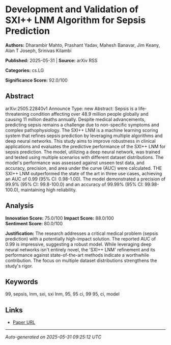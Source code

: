 # Development and Validation of SXI++ LNM Algorithm for Sepsis Prediction

**Authors:** Dharambir Mahto, Prashant Yadav, Mahesh Banavar, Jim Keany, Alan T Joseph, Srinivas Kilambi

**Published:** 2025-05-31 | **Source:** arXiv RSS

**Categories:** cs.LG

**Significance Score:** 92.0/100

## Abstract

arXiv:2505.22840v1 Announce Type: new 
Abstract: Sepsis is a life-threatening condition affecting over 48.9 million people globally and causing 11 million deaths annually. Despite medical advancements, predicting sepsis remains a challenge due to non-specific symptoms and complex pathophysiology. The SXI++ LNM is a machine learning scoring system that refines sepsis prediction by leveraging multiple algorithms and deep neural networks. This study aims to improve robustness in clinical applications and evaluates the predictive performance of the SXI++ LNM for sepsis prediction. The model, utilizing a deep neural network, was trained and tested using multiple scenarios with different dataset distributions. The model's performance was assessed against unseen test data, and accuracy, precision, and area under the curve (AUC) were calculated. THE SXI++ LNM outperformed the state of the art in three use cases, achieving an AUC of 0.99 (95% CI: 0.98-1.00). The model demonstrated a precision of 99.9% (95% CI: 99.8-100.0) and an accuracy of 99.99% (95% CI: 99.98-100.0), maintaining high reliability.

## Analysis

**Innovation Score:** 75.0/100
**Impact Score:** 88.0/100  
**Sentiment Score:** 80.0/100

**Justification:** The research addresses a critical medical problem (sepsis prediction) with a potentially high-impact solution. The reported AUC of 0.99 is impressive, suggesting a robust model. While leveraging deep neural networks isn't entirely novel, the 'SXI++ LNM' refinement and its performance against state-of-the-art methods indicate a worthwhile contribution. The focus on multiple dataset distributions strengthens the study's rigor.

## Keywords

99, sepsis, lnm, sxi, sxi lnm, 95, 95 ci, 99 95, ci, model

## Links

- [Paper URL](https://arxiv.org/abs/2505.22840)

---
*Auto-generated on 2025-05-31 09:25:12 UTC*
